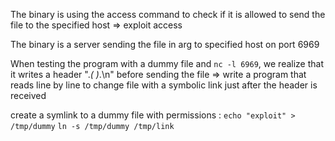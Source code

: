The binary is using the access command to check if it is allowed to send the file to the specified host => exploit access 

The binary is a server sending the file in arg to specified host on port 6969

When testing the program with a dummy file and ```nc -l 6969```, we realize that it writes a header ".*( )*.\n" before sending the file
=> write a program that reads line by line to change file with a symbolic link just after the header is received

create a symlink to a dummy file with permissions :
```echo "exploit" > /tmp/dummy```
```ln -s /tmp/dummy /tmp/link```
